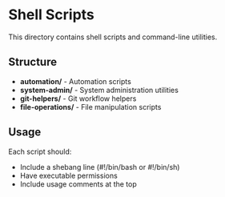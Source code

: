 # Shell Scripts

This directory contains shell scripts and command-line utilities.

## Structure

- **automation/** - Automation scripts
- **system-admin/** - System administration utilities
- **git-helpers/** - Git workflow helpers
- **file-operations/** - File manipulation scripts

## Usage

Each script should:
- Include a shebang line (#!/bin/bash or #!/bin/sh)
- Have executable permissions
- Include usage comments at the top
